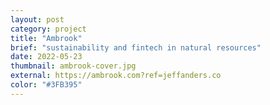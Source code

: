```yaml
---
layout: post
category: project
title: "Ambrook"
brief: "sustainability and fintech in natural resources"
date: 2022-05-23
thumbnail: ambrook-cover.jpg
external: https://ambrook.com?ref=jeffanders.co
color: "#3FB395"
---
```

